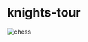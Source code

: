 # knights-tour

![chess](https://user-images.githubusercontent.com/45959743/111403946-a83d0400-86ac-11eb-86af-a3fdc75a5812.gif)
